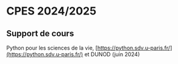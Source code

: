 # CPES 2024/2025

## Support de cours

Python pour les sciences de la vie, [https://python.sdv.u-paris.fr/](https://python.sdv.u-paris.fr/) et DUNOD (juin 2024)



